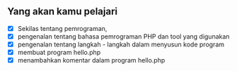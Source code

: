 ## Yang akan kamu pelajari
- [x] Sekilas tentang pemrograman, 
- [x] pengenalan tentang bahasa pemrograman PHP dan tool yang digunakan
- [X] pengenalan tentang langkah - langkah dalam menyusun kode program
- [X] membuat program hello.php
- [X] menambahkan komentar dalam program hello.php